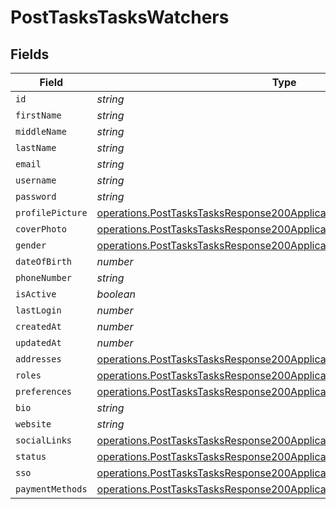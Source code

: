 # PostTasksTasksWatchers


## Fields

| Field                                                                                                                                                          | Type                                                                                                                                                           | Required                                                                                                                                                       | Description                                                                                                                                                    |
| -------------------------------------------------------------------------------------------------------------------------------------------------------------- | -------------------------------------------------------------------------------------------------------------------------------------------------------------- | -------------------------------------------------------------------------------------------------------------------------------------------------------------- | -------------------------------------------------------------------------------------------------------------------------------------------------------------- |
| `id`                                                                                                                                                           | *string*                                                                                                                                                       | :heavy_minus_sign:                                                                                                                                             | N/A                                                                                                                                                            |
| `firstName`                                                                                                                                                    | *string*                                                                                                                                                       | :heavy_minus_sign:                                                                                                                                             | N/A                                                                                                                                                            |
| `middleName`                                                                                                                                                   | *string*                                                                                                                                                       | :heavy_minus_sign:                                                                                                                                             | N/A                                                                                                                                                            |
| `lastName`                                                                                                                                                     | *string*                                                                                                                                                       | :heavy_minus_sign:                                                                                                                                             | N/A                                                                                                                                                            |
| `email`                                                                                                                                                        | *string*                                                                                                                                                       | :heavy_minus_sign:                                                                                                                                             | N/A                                                                                                                                                            |
| `username`                                                                                                                                                     | *string*                                                                                                                                                       | :heavy_minus_sign:                                                                                                                                             | N/A                                                                                                                                                            |
| `password`                                                                                                                                                     | *string*                                                                                                                                                       | :heavy_minus_sign:                                                                                                                                             | N/A                                                                                                                                                            |
| `profilePicture`                                                                                                                                               | [operations.PostTasksTasksResponse200ApplicationJSONProfilePicture](../../models/operations/posttaskstasksresponse200applicationjsonprofilepicture.md)         | :heavy_minus_sign:                                                                                                                                             | N/A                                                                                                                                                            |
| `coverPhoto`                                                                                                                                                   | [operations.PostTasksTasksResponse200ApplicationJSONCoverPhoto](../../models/operations/posttaskstasksresponse200applicationjsoncoverphoto.md)                 | :heavy_minus_sign:                                                                                                                                             | N/A                                                                                                                                                            |
| `gender`                                                                                                                                                       | [operations.PostTasksTasksResponse200ApplicationJSONGender](../../models/operations/posttaskstasksresponse200applicationjsongender.md)                         | :heavy_minus_sign:                                                                                                                                             | N/A                                                                                                                                                            |
| `dateOfBirth`                                                                                                                                                  | *number*                                                                                                                                                       | :heavy_minus_sign:                                                                                                                                             | N/A                                                                                                                                                            |
| `phoneNumber`                                                                                                                                                  | *string*                                                                                                                                                       | :heavy_minus_sign:                                                                                                                                             | N/A                                                                                                                                                            |
| `isActive`                                                                                                                                                     | *boolean*                                                                                                                                                      | :heavy_minus_sign:                                                                                                                                             | N/A                                                                                                                                                            |
| `lastLogin`                                                                                                                                                    | *number*                                                                                                                                                       | :heavy_minus_sign:                                                                                                                                             | N/A                                                                                                                                                            |
| `createdAt`                                                                                                                                                    | *number*                                                                                                                                                       | :heavy_minus_sign:                                                                                                                                             | N/A                                                                                                                                                            |
| `updatedAt`                                                                                                                                                    | *number*                                                                                                                                                       | :heavy_minus_sign:                                                                                                                                             | N/A                                                                                                                                                            |
| `addresses`                                                                                                                                                    | [operations.PostTasksTasksResponse200ApplicationJSONAddresses](../../models/operations/posttaskstasksresponse200applicationjsonaddresses.md)[]                 | :heavy_minus_sign:                                                                                                                                             | N/A                                                                                                                                                            |
| `roles`                                                                                                                                                        | [operations.PostTasksTasksResponse200ApplicationJSONRoles](../../models/operations/posttaskstasksresponse200applicationjsonroles.md)[]                         | :heavy_minus_sign:                                                                                                                                             | N/A                                                                                                                                                            |
| `preferences`                                                                                                                                                  | [operations.PostTasksTasksResponse200ApplicationJSONPreferences](../../models/operations/posttaskstasksresponse200applicationjsonpreferences.md)               | :heavy_minus_sign:                                                                                                                                             | N/A                                                                                                                                                            |
| `bio`                                                                                                                                                          | *string*                                                                                                                                                       | :heavy_minus_sign:                                                                                                                                             | N/A                                                                                                                                                            |
| `website`                                                                                                                                                      | *string*                                                                                                                                                       | :heavy_minus_sign:                                                                                                                                             | N/A                                                                                                                                                            |
| `socialLinks`                                                                                                                                                  | [operations.PostTasksTasksResponse200ApplicationJSONSocialLinks](../../models/operations/posttaskstasksresponse200applicationjsonsociallinks.md)               | :heavy_minus_sign:                                                                                                                                             | N/A                                                                                                                                                            |
| `status`                                                                                                                                                       | [operations.PostTasksTasksResponse200ApplicationJSONResponseBodyStatus](../../models/operations/posttaskstasksresponse200applicationjsonresponsebodystatus.md) | :heavy_minus_sign:                                                                                                                                             | N/A                                                                                                                                                            |
| `sso`                                                                                                                                                          | [operations.PostTasksTasksResponse200ApplicationJSONSso](../../models/operations/posttaskstasksresponse200applicationjsonsso.md)[]                             | :heavy_minus_sign:                                                                                                                                             | N/A                                                                                                                                                            |
| `paymentMethods`                                                                                                                                               | [operations.PostTasksTasksResponse200ApplicationJSONPaymentMethods](../../models/operations/posttaskstasksresponse200applicationjsonpaymentmethods.md)         | :heavy_minus_sign:                                                                                                                                             | N/A                                                                                                                                                            |